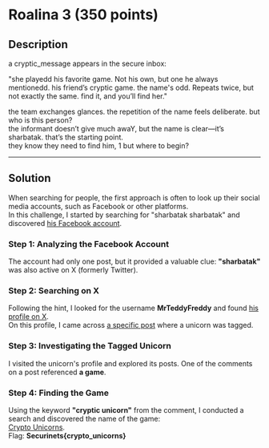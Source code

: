 # Roalina 3 (350 points)

## **Description**

a cryptic_message appears in the secure inbox:<br>

"she playedd his favorite game. Not his own, but one he always mentionedd. his friend’s cryptic game. the name's odd. Repeats twice, but not exactly the same. find it, and you’ll find her."<br>

the team exchanges glances. the repetition of the name feels deliberate. but who is this person?<br> the informant doesn’t give much awaY, but the name is clear—it’s sharbatak. that’s the starting point.<br> they know they need to find him, 1 but where to begin?<br> 

---

## **Solution**

When searching for people, the first approach is often to look up their social media accounts, such as Facebook or other platforms.  
In this challenge, I started by searching for "sharbatak sharbatak" and discovered [his Facebook account](https://www.facebook.com/profile.php?id=61570813028573).  

### Step 1: Analyzing the Facebook Account  
The account had only one post, but it provided a valuable clue: **"sharbatak"** was also active on X (formerly Twitter).  

### Step 2: Searching on X  
Following the hint, I looked for the username **MrTeddyFreddy** and found [his profile on X](https://x.com/MrTeddy12995139).  
On this profile, I came across [a specific post](https://x.com/chris_comesthru/status/521057138849120256) where a unicorn was tagged.

### Step 3: Investigating the Tagged Unicorn  
I visited the unicorn's profile and explored its posts. One of the comments on a post referenced **a game**.  

### Step 4: Finding the Game  
Using the keyword **"cryptic unicorn"** from the comment, I conducted a search and discovered the name of the game:  
[Crypto Unicorns](https://www.cryptounicorns.fun/).<br>
Flag: **Securinets{crypto_unicorns}**
